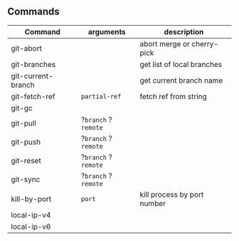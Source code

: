 ## Commands

| Command            | arguments           | description                 |
| ------------------ | ------------------- | --------------------------- |
| git-abort          |                     | abort merge or cherry-pick  |
| git-branches       |                     | get list of local branches  |
| git-current-branch |                     | get current branch name     |
| git-fetch-ref      | `partial-ref`       | fetch ref from string       |
| git-gc             |                     |                             |
| git-pull           | ?`branch` ?`remote` |                             |
| git-push           | ?`branch` ?`remote` |                             |
| git-reset          | ?`branch` ?`remote` |                             |
| git-sync           | ?`branch` ?`remote` |                             |
| kill-by-port       | `port`              | kill process by port number |
| local-ip-v4        |                     |                             |
| local-ip-v6        |                     |                             |
